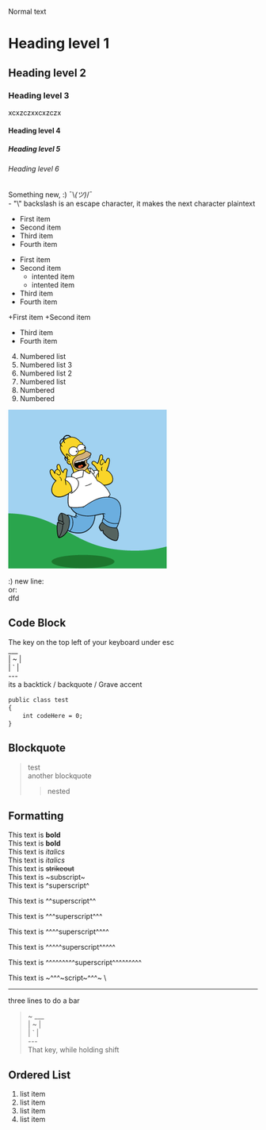 ﻿Normal text 
# Heading level 1
## Heading level 2
### Heading level 3
xcxzczxxcxzczx
#### Heading level 4
##### Heading level 5
###### Heading level 6

Something new, :)
¯\\_(ツ)_/¯ <br>
\- "\\" backslash is an escape character, it makes the next character plaintext
- First item
- Second item
- Third item
- Fourth item

* First item
* Second item
	* intented item
	* intented item
* Third item
* Fourth item

+First item
+Second item
+ Third item
+ Fourth item

4. Numbered list 
1. Numbered list 3
1. Numbered list 2
420. Numbered list
42. Numbered
1337. Numbered

![My Happy Gif](./Images/Happy.gif)

:)
new line: \
or: </br>
dfd

## Code Block

The key on the top left of your keyboard under esc \
 ___  \
| ~ | \
| ` | \
 ---  \
 its a backtick / backquote / Grave accent
```
public class test
{
	int codeHere = 0;
}
```

## Blockquote
> test <br>
> another blockquote
>> nested

## Formatting

This text is **bold** \
This text is __bold__ \
This text is *italics* \
This text is _italics_ \
This text is ~~strikeout~~ \
This text is ~subscript~ \
This text is ^superscript^ 

This text is ^^superscript^^ 

This text is ^^^superscript^^^ 

This text is ^^^^superscript^^^^ 

This text is ^^^^^superscript^^^^^ 

This text is ^^^^^^^^^superscript^^^^^^^^^ 

This text is ~^^^~script~^^^~ \

___
three lines to do a bar

> ~ 
 ___  \
| ~ | \
| ` | \
 ---  \
 That key, while holding shift


 ## Ordered List

 <ol>
	<li>list item </>
	<li>list item </>
	<li>list item </>
	<li>list item </>
 </ol>

